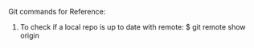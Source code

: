 Git commands for Reference:

1. To check if a local repo is up to date with remote:
   $ git remote show origin
